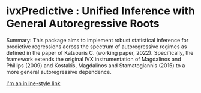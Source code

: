 # ivxPredictive : Unified Inference with General Autoregressive Roots

Summary: This package aims to implement robust statistical inference for predictive regressions across the spectrum of autoregressive regimes as defined in the paper of Katsouris C. (working paper, 2022). Specifically, the framework extends the original IVX instrumentation of Magdalinos and Phillips (2009) and Kostakis, Magdalinos and Stamatogiannis (2015) to a more general autoregressive dependence.  

[I'm an inline-style link](https://www.google.com) 

